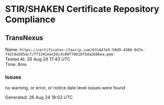 # STIR/SHAKEN Certificate Repository Compliance

## TransNexus

Name: `https://certificates.clearip.com/631447e5-59d9-4380-9d7e-f42c6a585ac7/f71341eac5bc3c80f7d810f5da2b8bea.pem`\
Tested At: 26 Aug 24 17:43 UTC\
Time: 8ms

### Issues

no warning, or error, or notice date level issues were found

Generated: 26 Aug 24 18:03 UTC